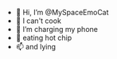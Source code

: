 - 🤙 Hi, I’m @MySpaceEmoCat
- 👀 I can't cook
- 🌱 I’m charging my phone
- 💞️ eating hot chip
- 📫 and lying

<!---
MySpaceEmoCat/MySpaceEmoCat is a ✨ special ✨ repository because its `README.md` (this file) appears on your GitHub profile.
You can click the Preview link to take a look at your changes.
--->
